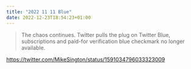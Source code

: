 ```yaml
---
title: "2022 11 11 Blue"
date: 2022-12-23T18:54:23+01:00
---
```


> The chaos continues. Twitter pulls the plug on Twitter Blue, subscriptions and paid-for verification blue checkmark no longer available.

https://twitter.com/MikeSington/status/1591034796033323009
